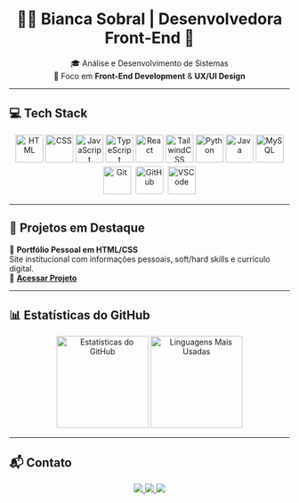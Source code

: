 <h1 align="center">👩‍💻 Bianca Sobral | Desenvolvedora Front-End 🚀</h1>

<p align="center">
  🎓 Análise e Desenvolvimento de Sistemas <br>
  🎨 Foco em <strong>Front-End Development</strong> & <strong>UX/UI Design</strong>
</p>

---

## 💻 Tech Stack

<p align="center">
  <!-- Linguagens -->
  <img src="https://cdn.jsdelivr.net/gh/devicons/devicon/icons/html5/html5-original.svg" alt="HTML" width="50" height="50"/>
  <img src="https://cdn.jsdelivr.net/gh/devicons/devicon/icons/css3/css3-original.svg" alt="CSS" width="50" height="50"/>
  <img src="https://cdn.jsdelivr.net/gh/devicons/devicon/icons/javascript/javascript-original.svg" alt="JavaScript" width="50" height="50"/>
  <img src="https://cdn.jsdelivr.net/gh/devicons/devicon/icons/typescript/typescript-original.svg" alt="TypeScript" width="50" height="50"/>
  
  <!-- Frameworks -->
  <img src="https://cdn.jsdelivr.net/gh/devicons/devicon/icons/react/react-original.svg" alt="React" width="50" height="50"/>
  <img src="https://cdn.jsdelivr.net/gh/devicons/devicon/icons/tailwindcss/tailwindcss-original.svg" alt="TailwindCSS" width="50" height="50"/>
  
  <!-- Outros -->
  <img src="https://cdn.jsdelivr.net/gh/devicons/devicon/icons/python/python-original.svg" alt="Python" width="50" height="50"/>
  <img src="https://cdn.jsdelivr.net/gh/devicons/devicon/icons/java/java-original.svg" alt="Java" width="50" height="50"/>
  <img src="https://cdn.jsdelivr.net/gh/devicons/devicon/icons/mysql/mysql-original.svg" alt="MySQL" width="50" height="50"/>
  
  <!-- Ferramentas -->
  <img src="https://cdn.jsdelivr.net/gh/devicons/devicon/icons/git/git-original.svg" alt="Git" width="50" height="50"/>
  <img src="https://upload.wikimedia.org/wikipedia/commons/9/91/Octicons-mark-github.svg" alt="GitHub" width="50" height="50" style="background:white; border-radius:8px; padding:4px;"/>
  <img src="https://cdn.jsdelivr.net/gh/devicons/devicon/icons/vscode/vscode-original.svg" alt="VSCode" width="50" height="50"/>
</p>

---

## 🌟 Projetos em Destaque  

🔹 <strong>Portfólio Pessoal em HTML/CSS</strong>  
Site institucional com informações pessoais, soft/hard skills e currículo digital.  
🔗 <a href="https://thebiancascript.github.io/bs-portifolio/" target="_blank"><strong>Acessar Projeto</strong></a>  

---

## 📊 Estatísticas do GitHub  

<div align="center">
  <img 
    src="https://github-readme-stats.vercel.app/api?username=thebiancascript&show_icons=true&theme=tokyonight&border_radius=12&border_color=8a2be2"
    alt="Estatísticas do GitHub"
    height="165"
  />
  <img 
    src="https://github-readme-stats.vercel.app/api/top-langs/?username=thebiancascript&layout=compact&theme=tokyonight&border_radius=12&border_color=8a2be2"
    alt="Linguagens Mais Usadas"
    height="165"
  />
</div>

---

## 📬 Contato  

<p align="center">
  <a href="https://linkedin.com/in/bsobral0327" target="_blank">
    <img src="https://img.shields.io/badge/LinkedIn-0077B5?style=for-the-badge&logo=linkedin&logoColor=white"/>
  </a>
  <a href="mailto:biancaferreirasobral@gmail.com" target="_blank">
    <img src="https://img.shields.io/badge/Gmail-c71610?style=for-the-badge&logo=gmail&logoColor=white"/>
  </a>
  <a href="https://thebiancascript.github.io/bs-portifolio/" target="_blank">
    <img src="https://img.shields.io/badge/Portfólio-000?style=for-the-badge&logo=vercel&logoColor=white"/>
  </a>
</p>
